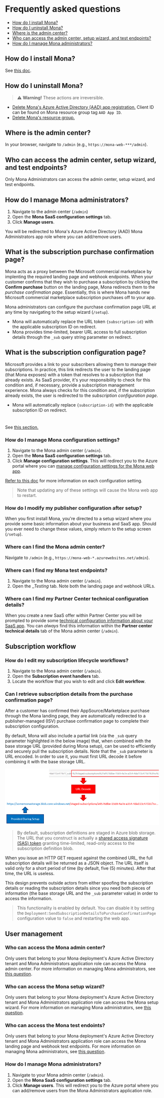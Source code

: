 # Frequently asked questions

* [How do I install Mona?](#how-do-i-install-mona)
* [How do I uninstall Mona?](#how-do-i-uninstall-mona)
* [Where is the admin center?](#where-is-the-admin-center)
* [Who can access the admin center, setup wizard, and test endpoints?](#who-can-access-the-admin-center-setup-wizard-and-test-endpoints)
* [How do I manage Mona administrators?](#how-do-i-manage-mona-administrators)

## How do I install Mona?

See [this doc](../README.md/#how-do-i-get-started-with-mona-saas).

## How do I uninstall Mona?

> ⚠️ __Warning!__ These actions are irreversible.

* [Delete Mona's Azure Active Directory (AAD) app registration.](https://docs.microsoft.com/azure/active-directory/develop/howto-remove-app#remove-an-application-authored-by-you-or-your-organization) Client ID can be found on Mona resource group tag `AAD App ID`.
* [Delete Mona's resource group.](https://docs.microsoft.com/azure/azure-resource-manager/management/delete-resource-group?tabs=azure-portal#delete-resource-group)

## Where is the admin center?

In your browser, navigate to `/admin` (e.g., `https://mona-web-***/admin`).

## Who can access the admin center, setup wizard, and test endpoints?

Only Mona Administrators can access the admin center, setup wizard, and test endpoints. 

## How do I manage Mona administrators?

1. Navigate to the admin center (`/admin`)
2. Open the __Mona SaaS configuration settings__ tab.
3. Click __Manage users__. 

You will be redirected to Mona's Azure Active Directory (AAD) Mona Administrators app role where you can add/remove users.

## What is the subscription purchase confirmation page?

Mona acts as a proxy between the Microsoft commercial marketplace by implenting the required landing page and webhook endpoints. When your customer confirms that they wish to purchase a subscription by clicking the __Confirm purchase__ button on the landing page, Mona redirects them to the _purchase confirmation page_. Essentially, this is where Mona hands new Microsoft commercial marketplace subscription purchases off to your app.

Mona administrators can configure the purchase confirmation page URL at any time by navigating to the setup wizard (`/setup`).

* Mona will automatically replace the URL token `{subscription-id}` with the applicable subscription ID on redirect.
* Mona provides time-limited, bearer URL access to full subscription details through the `_sub` query string parameter on redirect.

## What is the subscription configuration page?

Microsoft provides a link to your subscribers allowing them to manage their subscriptions. In practice, this link redirects the user to the landing page (that Mona exposes) with a token that resolves to a subscription that already exists. As SaaS provider, it's your responsibility to check for this condition and, if necessary, provide a subscription management experience. Mona always checks for this condition and, if the subscription already exists, the user is redirected to the _subscription configuration page_.

* Mona will automatically replace `{subscription-id}` with the applicable subscription ID on redirect.

# ###


See [this section.](#user-management)

### How do I manage Mona configuration settings?

1.  Navigate to the Mona admin center (`/admin`).
2.  Open the __Mona SaaS configuration settings__ tab.
3.  Click __Manage configuration settings__. This will redirect you to the Azure portal where you can [manage configuration settings for the Mona web app](https://docs.microsoft.com/azure/app-service/configure-common#configure-app-settings).

[Refer to this doc](./config-settings.md) for more information on each configuration setting.

> Note that updating any of these settings will cause the Mona web app to restart.

### How do I modify my publisher configuration after setup?

When you first install Mona, you're directed to a setup wizard where you provide some basic information about your business and SaaS app. Should you ever need to change these values, simply return to the setup screen (`/setup`).

### Where can I find the Mona admin center?

Navigate to `/admin` (e.g., `https://mona-web-*.azurewebsites.net/admin`).

### Where can I find my Mona test endpoints?

1. Navigate to the Mona admin center (`/admin`).
2. Open the __Testing_ tab. Note both the landing page and webhook URLs.

### Where can I find my Partner Center technical configuration details?

When you create a new SaaS offer within Partner Center you will be prompted to provide some [technical configuration information about your SaaS app](https://docs.microsoft.com/azure/marketplace/create-new-saas-offer-technical). You can _always_ find this information within the __Partner center technical details__ tab of the Mona admin center (`/admin`).

## Subscription workflow

### How do I edit my subscription lifecycle workflows?

1. Navigate to the Mona admin center (`/admin`).
2. Open the __Subscription event handlers__ tab.
3. Locate the workflow that you wish to edit and click __Edit workflow__.

### Can I retrieve subscription details from the purchase confirmation page?

After a customer has confirmed their AppSource/Marketplace purchase through the Mona landing page, they are automatically redirected to a publisher-managed (ISV) purchase confirmation page to complete their subscription configuration.

By default, Mona will also include a partial link (via the `_sub` query parameter highilghted in the below image) that, when combined with the base storage URL (provided during Mona setup), can be used to efficiently and securely pull the subscription details. Note that the `_sub` parameter is URL encoded. In order to use it, you must first URL decode it before combining it with the base storage URL.

![Subscription details URL construction](images/complete-redirect-url.PNG)

> By default, subscription definitions are staged in Azure blob storage. The URL that you construct is actually a [shared access signature (SAS) token](https://docs.microsoft.comazure/storage/common/storage-sas-overview#sas-token) granting time-limited, read-only access to the subscription definition blob.

When you issue an HTTP GET request against the combined URL, the full subscription details will be returned as a JSON object. The URL itself is valid only for a short period of time (by default, five (5) minutes). After that time, the URL is useless.

This design prevents outside actors from either spoofing the subscription details or reading the subscription details since you need both pieces of information (the base storage URL and the `_sub` parameter value) in order to access the information.

> This functionality is enabled by default. You can disable it by setting the `Deployment:SendSubscriptionDetailsToPurchaseConfirmationPage` configuration value to `false` and restarting the web app.

## User management

### Who can access the Mona admin center?

Only users that belong to your Mona deployment's Azure Active Directory tenant and Mona Administrators application role can access the Mona admin center. For more information on managing Mona administrators, see [this question](#how-do-i-manage-mona-administrators).

### Who can access the Mona setup wizard?

Only users that belong to your Mona deployment's Azure Active Directory tenant and Mona Administrators application role can access the Mona setup wizard. For more information on managing Mona administrators, see [this question](#how-do-i-manage-mona-administrators).

### Who can access the Mona test endoints?

Only users that belong to your Mona deployment's Azure Active Directory tenant and Mona Administrators application role can access the Mona landing page and webhook test endpoints. For more information on managing Mona administrators, see [this question](#how-do-i-manage-mona-administrators).

### How do I manage Mona administrators?

1. Navigate to your Mona admin center (`/admin`).
2. Open the __Mona SaaS configuration settings__ tab.
3. Click __Manage users__. This will redirect you to the Azure portal where you can add/remove users from the Mona Administrators application role.




